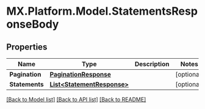 # MX.Platform.Model.StatementsResponseBody

## Properties

Name | Type | Description | Notes
------------ | ------------- | ------------- | -------------
**Pagination** | [**PaginationResponse**](PaginationResponse.md) |  | [optional] 
**Statements** | [**List&lt;StatementResponse&gt;**](StatementResponse.md) |  | [optional] 

[[Back to Model list]](../README.md#documentation-for-models) [[Back to API list]](../README.md#documentation-for-api-endpoints) [[Back to README]](../README.md)


